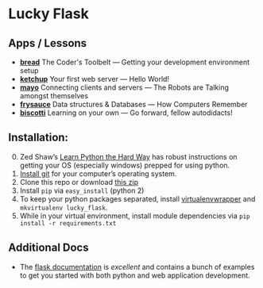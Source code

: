 # Lucky Flask

## Apps / Lessons

* **[bread](apps/00_bread/README.md)** The Coder's Toolbelt — Getting your development environment setup
* **[ketchup](apps/01_ketchup/README.md)** Your first web server — Hello World!
* **[mayo](apps/02_mayo/README.md)** Connecting clients and servers — The Robots are Talking amongst themselves
* **[frysauce](apps/03_frysauce/README.md)** Data structures &amp; Databases — How Computers Remember
* **[biscotti](apps/04_biscotti/README.md)** Learning on your own — Go forward, fellow autodidacts!

## Installation:

0. Zed Shaw’s [Learn Python the Hard Way](http://learnpythonthehardway.org/book/ex0.html) has robust instructions on getting your OS (especially windows) prepped for using python.
1. [Install git](https://help.github.com/articles/set-up-git/) for your computer’s operating system.
2. Clone this repo or download [this zip](https://github.com/octaflop/lucky_flask/archive/present.zip)
3. Install `pip` via `easy_install` (python 2)
4. To keep your python packages separated, install [virtualenvwrapper](https://virtualenvwrapper.readthedocs.org/en/latest/) and `mkvirtualenv lucky_flask`.
5. While in your virtual environment, install module dependencies via `pip install -r requirements.txt`

## Additional Docs

* The [flask documentation](http://flask.pocoo.org/) is *excellent* and contains a bunch of examples to get you started with both python and web application development.
